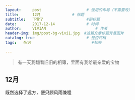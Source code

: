 ```yaml
---
layout:     post                    # 使用的布局（不需要改）
title:      12月              # 标题 
subtitle:   下雪了                   #副标题
date:       2017-12-14              # 时间
author:     VIVIAN                      # 作者
header-img: img/post-bg-vivi1.jpg  #这篇文章标题背景图片
catalog: true                       # 是否归档
tags:   杂记                           #标签
 
---
```


>有一天我翻看旧旧的相簿，里面有我给最亲爱的宝物

## 12月

既然选择了远方，便只顾风雨兼程
